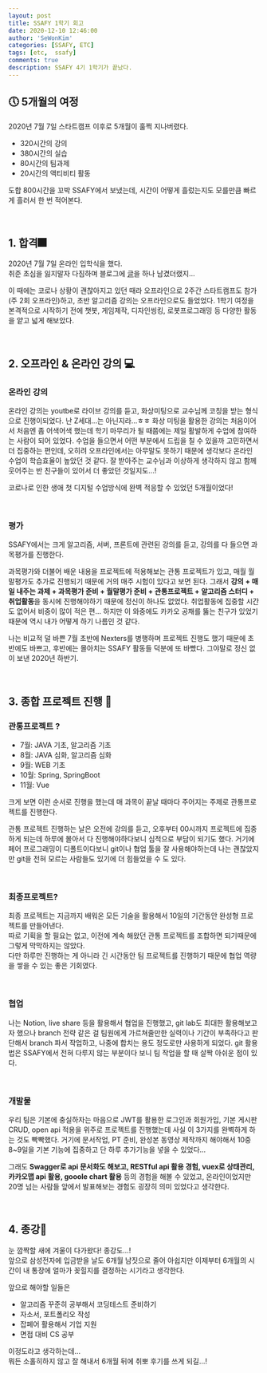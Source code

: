 ```yaml
---
layout: post
title: SSAFY 1학기 회고
date: 2020-12-10 12:46:00
author: 'SeWonKim'
categories: [SSAFY, ETC]
tags: [etc,  ssafy]
comments: true
description: SSAFY 4기 1학기가 끝났다.
---
```


## 🕔 5개월의 여정

2020년 7월 7일 스타트캠프 이후로 5개월이 훌쩍 지나버렸다.

- 320시간의 강의
- 380시간의 실습
- 80시간의 팀과제
- 20시간의 액티비티 활동

도합 800시간을 꼬박 SSAFY에서 보냈는데, 시간이 어떻게 흘렀는지도 모를만큼 빠르게 흘러서 한 번 적어본다.

&nbsp;
&nbsp;

## 1. 합격🎆

2020년 7월 7일 온라인 입학식을 했다.  
취준 초심을 잃지말자 다짐하며 블로그에 [글](https://sewonkimm.github.io/etc/2020/07/07/SSAFY_1.html)을 하나 남겼더랬지...

이 때에는 코로나 상황이 괜찮아지고 있던 때라 오프라인으로 2주간 스타트캠프도 참가(주 2회 오프라인)하고, 초반 알고리즘 강의는 오프라인으로도 들었었다. 1학기 여정을 본격적으로 시작하기 전에 챗봇, 게임제작, 디자인씽킹, 로봇프로그래밍 등 다양한 활동을 얕고 넓게 해보았다.

&nbsp;
&nbsp;

## 2. 오프라인 & 온라인 강의 💻

### 온라인 강의

온라인 강의는 youtbe로 라이브 강의를 듣고, 화상미팅으로 교수님께 코칭을 받는 형식으로 진행이되었다.
난 Z세대...는 아닌지라...ㅎㅎ 화상 미팅을 활용한 강의는 처음이어서 처음엔 좀 어색어색 했는데 학기 마무리가 될 때쯤에는 제일 활발하게 수업에 참여하는 사람이 되어 있었다. 수업을 들으면서 어떤 부분에서 드립을 칠 수 있을까 고민하면서 더 집중하는 편인데, 오히려 오프라인에서는 아무말도 못하기 때문에 생각보다 온라인 수업이 학습효율이 높았던 것 같다. 잘 받아주는 교수님과 이상하게 생각하지 않고 함께 웃어주는 반 친구들이 있어서 더 좋았던 것일지도...!

코로나로 인한 생애 첫 디지털 수업방식에 완벽 적응할 수 있었던 5개월이었다!

&nbsp;

### 평가

SSAFY에서는 크게 알고리즘, 서버, 프론트에 관련된 강의를 듣고, 강의를 다 들으면 과목평가를 진행한다.

과목평가와 더불어 배운 내용을 프로젝트에 적용해보는 관통 프로젝트가 있고, 매월 월말평가도 추가로 진행되기 때문에 거의 매주 시험이 있다고 보면 된다. 그래서 **강의 + 매일 내주는 과제 + 과목평가 준비 + 월말평가 준비 + 관통프로젝트 + 알고리즘 스터디 + 취업활동**을 동시에 진행해야하기 때문에 정신이 하나도 없었다. 취업활동에 집중할 시간도 없어서 비중이 많이 적은 편... 하지만 이 와중에도 카카오 공채를 뚫는 친구가 있었기 때문에 역시 내가 어떻게 하기 나름인 것 같다.

나는 비교적 덜 바쁜 7월 초반에 Nexters를 병행하며 프로젝트 진행도 했기 때문에 초반에도 바쁘고, 후반에는 몰아치는 SSAFY 활동들 덕분에 또 바빴다. 그야말로 정신 없이 보낸 2020년 하반기.

&nbsp;
&nbsp;

## 3. 종합 프로젝트 진행 🥇

### 관통프로젝트 ?

- 7월: JAVA 기초, 알고리즘 기초
- 8월: JAVA 심화, 알고리즘 심화
- 9월: WEB 기초
- 10월: Spring, SpringBoot
- 11월: Vue

크게 보면 이런 순서로 진행을 했는데 매 과목이 끝날 때마다 주어지는 주제로 관통프로젝트를 진행한다.

관통 프로젝트 진행하는 날은 오전에 강의를 듣고, 오후부터 00시까지 프로젝트에 집중하게 되는데 하루에 몰아서 다 진행해야하다보니 심적으로 부담이 되기도 했다. 거기에 페어 프로그래밍이 디폴트이다보니 git이나 협업 툴을 잘 사용해야하는데 나는 괜찮았지만 git을 전혀 모르는 사람들도 있기에 더 힘들었을 수 도 있다.

&nbsp;

### 최종프로젝트?

최종 프로젝트는 지금까지 배워온 모든 기술을 활용해서 10일의 기간동안 완성형 프로젝트를 만들어낸다.  
따로 기획을 할 필요는 없고, 이전에 계속 해왔던 관통 프로젝트를 조합하면 되기때문에 그렇게 막막하지는 않았다.  
다만 하루만 진행하는 게 아니라 긴 시간동안 팀 프로젝트를 진행하기 때문에 협업 역량을 쌓을 수 있는 좋은 기회였다.

&nbsp;

### 협업

나는 Notion, live share 등을 활용해서 협업을 진행했고, git lab도 최대한 활용해보고자 했으나 branch 전략 같은 걸 팀원에게 가르쳐줄만한 실력이나 기간이 부족하다고 판단해서 branch 파서 작업하고, 나중에 합치는 용도 정도로만 사용하게 되었다. git 활용법은 SSAFY에서 전혀 다루지 않는 부분이다 보니 팀 작업을 할 때 살짝 아쉬운 점이 있다.

&nbsp;

### 개발물

우리 팀은 기본에 충실하자는 마음으로 JWT를 활용한 로그인과 회원가입, 기본 게시판 CRUD, open api 적용을 위주로 프로젝트를 진행했는데 사실 이 3가지를 완벽하게 하는 것도 빡빡했다. 거기에 문서작업, PT 준비, 완성본 동영상 제작까지 해야해서 10중 8~9일을 기본 기능에 집중하고 단 하루 추가기능을 넣을 수 있었다...

그래도 **Swagger로 api 문서화도 해보고, RESTful api 활용 경험, vuex로 상태관리, 카카오맵 api 활용, gooole chart 활용** 등의 경험을 해볼 수 있었고, 온라인이었지만 20명 넘는 사람들 앞에서 발표해보는 경험도 굉장히 의미 있었다고 생각한다.

&nbsp;
&nbsp;

## 4. 종강🏴󠁧󠁢󠁥󠁮󠁧󠁿

눈 깜짝할 새에 겨울이 다가왔다! 종강도...!  
앞으로 삼성전자에 입금받을 날도 6개월 남짓으로 줄어 아쉽지만 이제부터 6개월의 시간이 내 통장에 얼마가 꽂힐지를 결정하는 시기라고 생각한다.

앞으로 해야할 일들은

- 알고리즘 꾸준히 공부해서 코딩테스트 준비하기
- 자소서, 포트폴리오 작성
- 잡페어 활용해서 기업 지원
- 면접 대비 CS 공부

이정도라고 생각하는데...  
뭐든 소홀히하지 않고 잘 해내서 6개월 뒤에 취뽀 후기를 쓰게 되길...!

&nbsp;
&nbsp;
